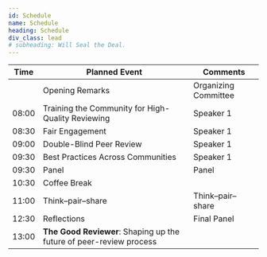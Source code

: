 ```yaml
---
id: Schedule
name: Schedule
heading: Schedule
div_class: lead
# subheading: Will Seal the Deal.
---
```


<table>
          <thead>
            <tr>
              <th>Time</th>
              <th>Planned Event</th>
              <th>Comments</th>
            </tr>
          </thead>
          <tbody>
            <tr>
              <td> </td>
              <td>Opening Remarks</td>
              <td>Organizing Committee</td>
            </tr>
            <tr>
              <td>08:00</td>
              <td> Training the Community for High-Quality Reviewing </td>
              <td> Speaker 1 </td>
            </tr>
            <tr>
              <td>08:30</td>
              <td> Fair Engagement</td>
              <td> Speaker 1 </td>
            </tr>
            <tr>
              <td>09:00</td>
              <td> Double-Blind Peer Review</td>
              <td> Speaker 1 </td>
            </tr>
            <tr>
              <td>09:30</td>
              <td> Best Practices Across Communities</td>
              <td> Speaker 1 </td>
            </tr>      
            <tr>
              <td>09:30</td>
              <td> Panel</td>
              <td> Panel </td>
            </tr>       
            <tr>
              <td>10:30</td>
              <td>Coffee Break</td>
              <td></td>
            </tr>            
            <tr>
              <td>11:00</td>
              <td> Think–pair–share</td>
              <td> Think–pair–share </td>
            <tr>
            <tr>
              <td>12:30</td>
              <td> Reflections</td>
              <td> Final Panel </td>
            </tr>  
            </tr>
              <td>13:00</td>
              <td><b>The Good Reviewer</b>: Shaping up the future of peer-review process</td>
              <td></td>
            </tr>
          </tbody>
</table>
